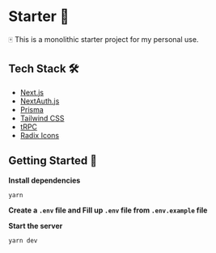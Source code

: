 # Starter 🚀

🀄️ This is a monolithic starter project for my personal use.

## Tech Stack 🛠

- [Next.js](https://nextjs.org)
- [NextAuth.js](https://next-auth.js.org)
- [Prisma](https://prisma.io)
- [Tailwind CSS](https://tailwindcss.com)
- [tRPC](https://trpc.io)
- [Radix Icons](https://www.radix-ui.com/icons)

## Getting Started 🦄

**Install dependencies**

```
yarn
```

**Create a `.env` file and Fill up `.env` file from `.env.example` file**

**Start the server**

```
yarn dev
```
